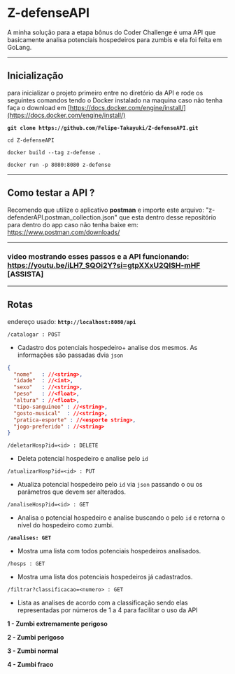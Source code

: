 # Z-defenseAPI

A minha solução para a etapa bônus do Coder Challenge é uma API que basicamente analisa potenciais hospedeiros para zumbis e ela foi feita em GoLang. 

---

## Inicialização

para inicializar o projeto primeiro entre no diretório da API e rode os seguintes comandos tendo o Docker instalado na maquina caso não tenha faça  o download em [https://docs.docker.com/engine/install/](https://docs.docker.com/engine/install/)

**`git clone https://github.com/Felipe-Takayuki/Z-defenseAPI.git`**

`cd Z-defenseAPI`

`docker build --tag z-defense .` 

`docker run -p 8080:8080 z-defense`  

---

## Como testar a API ?

Recomendo que utilize o aplicativo **postman** e importe este arquivo:
"z-defenderAPI.postman_collection.json" que esta dentro desse repositório
para dentro do app caso não tenha baixe em: https://www.postman.com/downloads/

---

### video mostrando esses passos e a API funcionando:  **https://youtu.be/iLH7_SQOi2Y?si=gtpXXxU2QlSH-mHF** [ASSISTA]


--- 
## **Rotas**

endereço usado: **`http://localhost:8080/api`**

`/catalogar : POST`

- Cadastro dos potenciais hospedeiro+ analise dos mesmos. As informações são passadas dvia `json`

```json
{ 
  "nome"   : //<string>,
  "idade"  : //<int>,
  "sexo"   : //<string>,
  "peso"   : //<float>,
  "altura" : //<float>,
  "tipo-sanguineo" : //<string>,
  "gosto-musical"  : //<string>,
  "pratica-esporte" : //<esporte string>,
  "jogo-preferido" : //<string>
}
```

`/deletarHosp?id=<id> : DELETE`

- Deleta potencial hospedeiro e analise pelo `id`
    
    

`/atualizarHosp?id=<id> : PUT`

- Atualiza potencial hospedeiro pelo `id` via `json` passando o ou os parâmetros que devem ser alterados.

`/analiseHosp?id=<id> : GET`

- Analisa o potencial hospedeiro e analise buscando o pelo `id` e retorna o nível do hospedeiro como zumbi.

**`/analises: GET`**

- Mostra uma lista com todos potenciais hospedeiros analisados.

`/hosps : GET`    

- Mostra uma lista dos potenciais hospedeiros já cadastrados.

`/filtrar?classificacao=<numero> : GET`

- Lista as analises de acordo com a classificação sendo elas representadas por números de 1 a 4 para facilitar o uso da API

**1 - Zumbi extremamente perigoso** 

**2 - Zumbi perigoso** 

**3 - Zumbi normal** 

**4 - Zumbi fraco**
